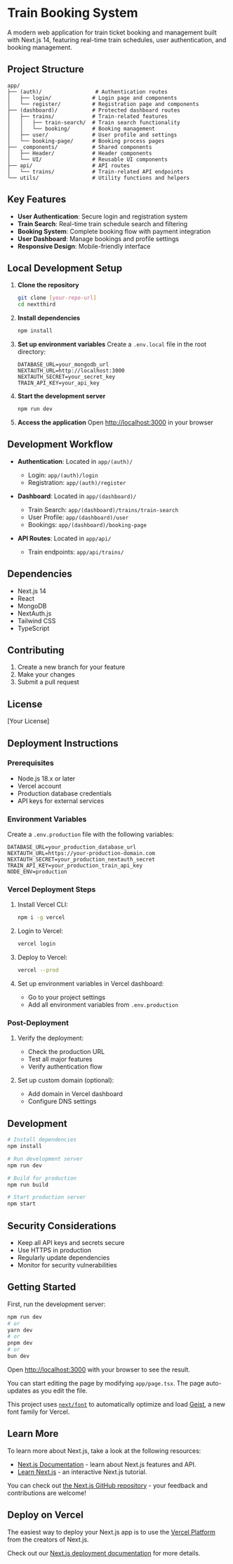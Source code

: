 # Train Booking System

A modern web application for train ticket booking and management built with Next.js 14, featuring real-time train schedules, user authentication, and booking management.

## Project Structure

```
app/
├── (auth)/                 # Authentication routes
│   ├── login/             # Login page and components
│   └── register/          # Registration page and components
├── (dashboard)/           # Protected dashboard routes
│   ├── trains/            # Train-related features
│   │   ├── train-search/  # Train search functionality
│   │   └── booking/       # Booking management
│   ├── user/              # User profile and settings
│   └── booking-page/      # Booking process pages
├── _components/           # Shared components
│   ├── Header/            # Header components
│   └── UI/                # Reusable UI components
├── api/                   # API routes
│   └── trains/            # Train-related API endpoints
└── utils/                 # Utility functions and helpers
```

## Key Features

- **User Authentication**: Secure login and registration system
- **Train Search**: Real-time train schedule search and filtering
- **Booking System**: Complete booking flow with payment integration
- **User Dashboard**: Manage bookings and profile settings
- **Responsive Design**: Mobile-friendly interface

## Local Development Setup

1. **Clone the repository**

   ```bash
   git clone [your-repo-url]
   cd nextthird
   ```

2. **Install dependencies**

   ```bash
   npm install
   ```

3. **Set up environment variables**
   Create a `.env.local` file in the root directory:

   ```env
   DATABASE_URL=your_mongodb_url
   NEXTAUTH_URL=http://localhost:3000
   NEXTAUTH_SECRET=your_secret_key
   TRAIN_API_KEY=your_api_key
   ```

4. **Start the development server**

   ```bash
   npm run dev
   ```

5. **Access the application**
   Open [http://localhost:3000](http://localhost:3000) in your browser

## Development Workflow

- **Authentication**: Located in `app/(auth)/`

  - Login: `app/(auth)/login`
  - Registration: `app/(auth)/register`

- **Dashboard**: Located in `app/(dashboard)/`

  - Train Search: `app/(dashboard)/trains/train-search`
  - User Profile: `app/(dashboard)/user`
  - Bookings: `app/(dashboard)/booking-page`

- **API Routes**: Located in `app/api/`
  - Train endpoints: `app/api/trains/`

## Dependencies

- Next.js 14
- React
- MongoDB
- NextAuth.js
- Tailwind CSS
- TypeScript

## Contributing

1. Create a new branch for your feature
2. Make your changes
3. Submit a pull request

## License

[Your License]

## Deployment Instructions

### Prerequisites

- Node.js 18.x or later
- Vercel account
- Production database credentials
- API keys for external services

### Environment Variables

Create a `.env.production` file with the following variables:

```env
DATABASE_URL=your_production_database_url
NEXTAUTH_URL=https://your-production-domain.com
NEXTAUTH_SECRET=your_production_nextauth_secret
TRAIN_API_KEY=your_production_train_api_key
NODE_ENV=production
```

### Vercel Deployment Steps

1. Install Vercel CLI:

   ```bash
   npm i -g vercel
   ```

2. Login to Vercel:

   ```bash
   vercel login
   ```

3. Deploy to Vercel:

   ```bash
   vercel --prod
   ```

4. Set up environment variables in Vercel dashboard:
   - Go to your project settings
   - Add all environment variables from `.env.production`

### Post-Deployment

1. Verify the deployment:

   - Check the production URL
   - Test all major features
   - Verify authentication flow

2. Set up custom domain (optional):
   - Add domain in Vercel dashboard
   - Configure DNS settings

## Development

```bash
# Install dependencies
npm install

# Run development server
npm run dev

# Build for production
npm run build

# Start production server
npm start
```

## Security Considerations

- Keep all API keys and secrets secure
- Use HTTPS in production
- Regularly update dependencies
- Monitor for security vulnerabilities

## Getting Started

First, run the development server:

```bash
npm run dev
# or
yarn dev
# or
pnpm dev
# or
bun dev
```

Open [http://localhost:3000](http://localhost:3000) with your browser to see the result.

You can start editing the page by modifying `app/page.tsx`. The page auto-updates as you edit the file.

This project uses [`next/font`](https://nextjs.org/docs/app/building-your-application/optimizing/fonts) to automatically optimize and load [Geist](https://vercel.com/font), a new font family for Vercel.

## Learn More

To learn more about Next.js, take a look at the following resources:

- [Next.js Documentation](https://nextjs.org/docs) - learn about Next.js features and API.
- [Learn Next.js](https://nextjs.org/learn) - an interactive Next.js tutorial.

You can check out [the Next.js GitHub repository](https://github.com/vercel/next.js) - your feedback and contributions are welcome!

## Deploy on Vercel

The easiest way to deploy your Next.js app is to use the [Vercel Platform](https://vercel.com/new?utm_medium=default-template&filter=next.js&utm_source=create-next-app&utm_campaign=create-next-app-readme) from the creators of Next.js.

Check out our [Next.js deployment documentation](https://nextjs.org/docs/app/building-your-application/deploying) for more details.
